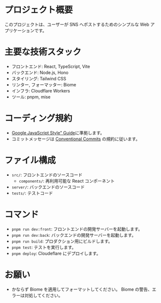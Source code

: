 # プロジェクト概要

このプロジェクトは、ユーザーが SNS へポストするためのシンプルな Web アプリケーションです。

# 主要な技術スタック

- フロントエンド: React, TypeScript, Vite
- バックエンド: Node.js, Hono
- スタイリング: Tailwind CSS
- リンター, フォーマッター: Biome
- インフラ: Cloudflare Workers
- ツール: pnpm, mise

# コーディング規約

- [Google JavaScript Style" Guide](https://google.github.io/styleguide/jsguide.html)に準拠します。
- コミットメッセージは [Conventional Commits](https://www.conventionalcommits.org/) の規約に従います。

# ファイル構成

- `src/`: フロントエンドのソースコード
  - `components/`: 再利用可能な React コンポーネント
- `server/`: バックエンドのソースコード
- `tests/`: テストコード

# コマンド

- `pnpm run dev:front`: フロントエンドの開発サーバーを起動します。
- `pnpm run dev:back`: バックエンドの開発サーバーを起動します。
- `pnpm run build`: プロダクション用にビルドします。
- `pnpm test`: テストを実行します。
- `pnpm deploy`: Cloudeflare にデプロイします。

# お願い

- かならず Biome を適用してフォーマットしてください。 Biome の警告、エラーは対処してください。
